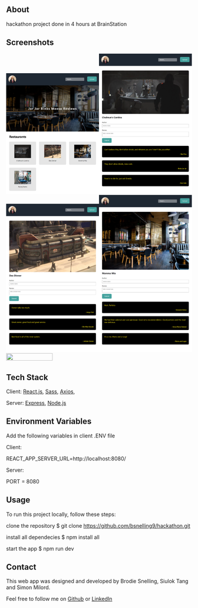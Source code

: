 ## About
hackathon project done in 4 hours at BrainStation


## Screenshots

<img src="https://github.com/bsnelling9/hackathon/blob/main/images/meesareviews.png" width=50% height=50%><img src="https://github.com/bsnelling9/hackathon/blob/main/images/meesareviews-chal.png" width=50% height=50%><img src="https://github.com/bsnelling9/hackathon/blob/main/images/meesareviews-dex.png" width=50% height=50%><img src="https://github.com/bsnelling9/hackathon/blob/main/images/meesareviews-italy.png" width=50% height=50%><img src="https://github.com/bsnelling9/hackathon/blob/main/images/meesareviews-nemo.png" width=50% height=50%>


## Tech Stack
Client:
[React.js](https://reactjs.org/),
[Sass](https://sass-lang.com/),
[Axios](https://axios-http.com/),

Server:
[Express](https://expressjs.com/),
[Node.js](https://nodejs.org/en/)

## Environment Variables
Add the following variables in client .ENV file

Client: 

REACT_APP_SERVER_URL=http://localhost:8080/
  
Server:
  
PORT = 8080

## Usage
To run this project locally, follow these steps:

clone the repository
$ git clone https://github.com/bsnelling9/hackathon.git

install all dependecies
$ npm install all

start the app
$ npm run dev


## Contact
This web app was designed and developed by Brodie Snelling, Siulok Tang and Simon Milord.

Feel free to follow me on [Github](https://github.com/bsnelling9) or [LinkedIn](https://www.linkedin.com/in/brodie-snelling/)
